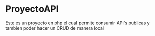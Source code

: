 # ProyectoAPI
Este es un proyecto en php el cual permite consumir API's publicas y tambien poder hacer un CRUD de manera local
